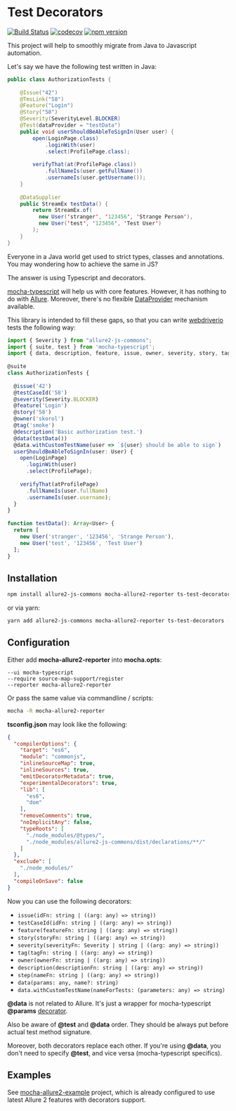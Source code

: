 # Test Decorators

[![Build Status](https://travis-ci.com/sskorol/ts-test-decorators.svg?branch=master)](https://travis-ci.com/sskorol/ts-test-decorators)
[![codecov](https://codecov.io/gh/sskorol/ts-test-decorators/branch/master/graph/badge.svg)](https://codecov.io/gh/sskorol/ts-test-decorators)
[![npm version](https://badge.fury.io/js/ts-test-decorators.svg)](https://badge.fury.io/js/ts-test-decorators)

This project will help to smoothly migrate from Java to Javascript automation.

Let's say we have the following test written in Java:

```java
public class AuthorizationTests {
    
    @Issue("42")
    @TmsLink("58")
    @Feature("Login")
    @Story("58")
    @Severity(SeverityLevel.BLOCKER)
    @Test(dataProvider = "testData")
    public void userShouldBeAbleToSignIn(User user) {
        open(LoginPage.class)
            .loginWith(user)
            .select(ProfilePage.class);
    
        verifyThat(at(ProfilePage.class))
            .fullNameIs(user.getFullName())
            .usernameIs(user.getUsername());
    }
    
    @DataSupplier
    public StreamEx testData() {
        return StreamEx.of(
          new User('stranger', '123456', 'Strange Person'),
          new User('test', '123456', 'Test User')
        );
    }    
}
```

Everyone in a Java world get used to strict types, classes and annotations.
You may wondering how to achieve the same in JS?

The answer is using Typescript and decorators.

[mocha-typescript](https://github.com/pana-cc/mocha-typescript) will help us with core features.
However, it has nothing to do with [Allure](https://github.com/webdriverio-boneyard/wdio-allure-reporter).
Moreover, there's no flexible [DataProvider](https://github.com/sskorol/test-data-supplier) mechanism available. 

This library is intended to fill these gaps, so that you can write [webdriverio](https://github.com/webdriverio/webdriverio) tests the following way:

```typescript
import { Severity } from "allure2-js-commons";
import { suite, test } from 'mocha-typescript';
import { data, description, feature, issue, owner, severity, story, tag, testCaseId } from 'ts-test-decorators';
      
@suite
class AuthorizationTests {
      
  @issue('42')
  @testCaseId('58')
  @severity(Severity.BLOCKER)
  @feature('Login')
  @story('58')
  @owner('skorol')
  @tag('smoke')
  @description('Basic authorization test.')
  @data(testData())
  @data.withCustomTestName(user => `${user} should be able to sign`)
  userShouldBeAbleToSignIn(user: User) {
    open(LoginPage)
      .loginWith(user)
      .select(ProfilePage);
    
    verifyThat(atProfilePage)
      .fullNameIs(user.fullName)
      .usernameIs(user.username);
  }
}
    
function testData(): Array<User> {
  return [
    new User('stranger', '123456', 'Strange Person'),
    new User('test', '123456', 'Test User')
  ];
}
``` 
## Installation

```bash
npm install allure2-js-commons mocha-allure2-reporter ts-test-decorators --save-dev
```
or via yarn:
```bash
yarn add allure2-js-commons mocha-allure2-reporter ts-test-decorators --dev
```

## Configuration

Either add **mocha-allure2-reporter** into **mocha.opts**:

```text
--ui mocha-typescript
--require source-map-support/register
--reporter mocha-allure2-reporter
```

Or pass the same value via commandline / scripts:

```bash
mocha -R mocha-allure2-reporter
```

**tsconfig.json** may look like the following:
```json
{
  "compilerOptions": {
    "target": "es6",
    "module": "commonjs",
    "inlineSourceMap": true,
    "inlineSources": true,
    "emitDecoratorMetadata": true,
    "experimentalDecorators": true,
    "lib": [
      "es6",
      "dom"
    ],
    "removeComments": true,
    "noImplicitAny": false,
    "typeRoots": [
      "./node_modules/@types/",
      "./node_modules/allure2-js-commons/dist/declarations/**/"
    ]
  },
  "exclude": [
    "./node_modules/"
  ],
  "compileOnSave": false
}
```

Now you can use the following decorators:

 - `issue(idFn: string | ((arg: any) => string))`
 - `testCaseId(idFn: string | ((arg: any) => string))`
 - `feature(featureFn: string | ((arg: any) => string))`
 - `story(storyFn: string | ((arg: any) => string))`
 - `severity(severityFn: Severity | string | ((arg: any) => string))`
 - `tag(tagFn: string | ((arg: any) => string))`
 - `owner(ownerFn: string | ((arg: any) => string))`
 - `description(descriptionFn: string | ((arg: any) => string))`
 - `step(nameFn: string | ((arg: any) => string))`
 - `data(params: any, name?: string)`
 - `data.withCustomTestName(nameForTests: (parameters: any) => string)`

**@data** is not related to Allure. It's just a wrapper for mocha-typescript **@params** [decorator](https://github.com/pana-cc/mocha-typescript/blob/master/test/it/fixtures/params.naming.suite.ts).

Also be aware of **@test** and **@data** order. They should be always put before actual test method signature.

Moreover, both decorators replace each other. If you're using **@data**, you don't need to specify **@test**, and vice versa (mocha-typescript specifics).

## Examples

See [mocha-allure2-example](https://github.com/sskorol/mocha-allure2-example) project, which is already configured to use latest Allure 2 features with decorators support.
